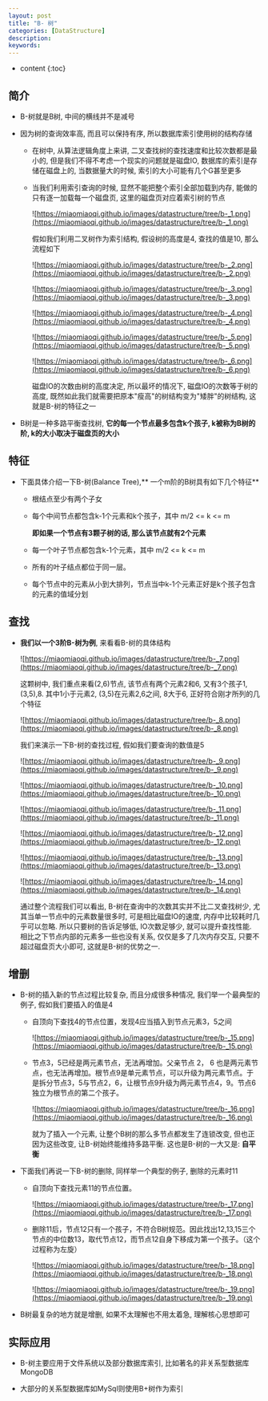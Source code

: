 ```yaml
---
layout: post
title: "B- 树"
categories: [DataStructure]
description:
keywords:
---
```


* content
{:toc} 

## 简介

* B-树就是B树, 中间的横线并不是减号

* 因为树的查询效率高, 而且可以保持有序, 所以数据库索引使用树的结构存储

    * 在树中, 从算法逻辑角度上来讲, 二叉查找树的查找速度和比较次数都是最小的, 但是我们不得不考虑一个现实的问题就是磁盘IO, 数据库的索引是存储在磁盘上的, 当数据量大的时候, 索引的大小可能有几个G甚至更多

    * 当我们利用索引查询的时候, 显然不能把整个索引全部加载到内存, 能做的只有逐一加载每一个磁盘页, 这里的磁盘页对应着索引树的节点

        ![https://miaomiaoqi.github.io/images/datastructure/tree/b-_1.png](https://miaomiaoqi.github.io/images/datastructure/tree/b-_1.png)

        假如我们利用二叉树作为索引结构, 假设树的高度是4, 查找的值是10, 那么流程如下

        ![https://miaomiaoqi.github.io/images/datastructure/tree/b-_2.png](https://miaomiaoqi.github.io/images/datastructure/tree/b-_2.png)

        ![https://miaomiaoqi.github.io/images/datastructure/tree/b-_3.png](https://miaomiaoqi.github.io/images/datastructure/tree/b-_3.png)

        ![https://miaomiaoqi.github.io/images/datastructure/tree/b-_4.png](https://miaomiaoqi.github.io/images/datastructure/tree/b-_4.png)

        ![https://miaomiaoqi.github.io/images/datastructure/tree/b-_5.png](https://miaomiaoqi.github.io/images/datastructure/tree/b-_5.png)

        ![https://miaomiaoqi.github.io/images/datastructure/tree/b-_6.png](https://miaomiaoqi.github.io/images/datastructure/tree/b-_6.png)

        磁盘IO的次数由树的高度决定, 所以最坏的情况下, 磁盘IO的次数等于树的高度, 既然如此我们就需要把原本"瘦高"的树结构变为"矮胖"的树结构, 这就是B-树的特征之一

* B树是一种多路平衡查找树, **它的每一个节点最多包含k个孩子, k被称为B树的阶, k的大小取决于磁盘页的大小**

## 特征

* 下面具体介绍一下B-树(Balance Tree),** 一个m阶的B树具有如下几个特征**

    * 根结点至少有两个子女

    * 每个中间节点都包含k-1个元素和k个孩子，其中 m/2 <= k <= m

        **即如果一个节点有3颗子树的话, 那么该节点就有2个元素**

    * 每一个叶子节点都包含k-1个元素，其中 m/2 <= k <= m

    * 所有的叶子结点都位于同一层。

    * 每个节点中的元素从小到大排列，节点当中k-1个元素正好是k个孩子包含的元素的值域分划

## 查找

* **我们以一个3阶B-树为例**, 来看看B-树的具体结构

    ![https://miaomiaoqi.github.io/images/datastructure/tree/b-_7.png](https://miaomiaoqi.github.io/images/datastructure/tree/b-_7.png)

    这颗树中, 我们重点来看(2,6)节点, 该节点有两个元素2和6, 又有3个孩子1,(3,5),8. 其中1小于元素2, (3,5)在元素2,6之间, 8大于6, 正好符合刚才所列的几个特征

    ![https://miaomiaoqi.github.io/images/datastructure/tree/b-_8.png](https://miaomiaoqi.github.io/images/datastructure/tree/b-_8.png)

    我们来演示一下B-树的查找过程, 假如我们要查询的数值是5

    ![https://miaomiaoqi.github.io/images/datastructure/tree/b-_9.png](https://miaomiaoqi.github.io/images/datastructure/tree/b-_9.png)

    ![https://miaomiaoqi.github.io/images/datastructure/tree/b-_10.png](https://miaomiaoqi.github.io/images/datastructure/tree/b-_10.png)

    ![https://miaomiaoqi.github.io/images/datastructure/tree/b-_11.png](https://miaomiaoqi.github.io/images/datastructure/tree/b-_11.png)

    ![https://miaomiaoqi.github.io/images/datastructure/tree/b-_12.png](https://miaomiaoqi.github.io/images/datastructure/tree/b-_12.png)

    ![https://miaomiaoqi.github.io/images/datastructure/tree/b-_13.png](https://miaomiaoqi.github.io/images/datastructure/tree/b-_13.png)

    ![https://miaomiaoqi.github.io/images/datastructure/tree/b-_14.png](https://miaomiaoqi.github.io/images/datastructure/tree/b-_14.png)

    通过整个流程我们可以看出, B-树在查询中的次数其实并不比二叉查找树少, 尤其当单一节点中的元素数量很多时, 可是相比磁盘IO的速度, 内存中比较耗时几乎可以忽略. 所以只要树的告诉足够低, IO次数足够少, 就可以提升查找性能. 相比之下节点内部的元素多一些也没有关系, 仅仅是多了几次内存交互, 只要不超过磁盘页大小即可, 这就是B-树的优势之一.

## 增删

* B-树的插入新的节点过程比较复杂, 而且分成很多种情况, 我们举一个最典型的例子, 假如我们要插入的值是4

    * 自顶向下查找4的节点位置，发现4应当插入到节点元素3，5之间

        ![https://miaomiaoqi.github.io/images/datastructure/tree/b-_15.png](https://miaomiaoqi.github.io/images/datastructure/tree/b-_15.png)

    * 节点3，5已经是两元素节点，无法再增加。父亲节点 2， 6 也是两元素节点，也无法再增加。根节点9是单元素节点，可以升级为两元素节点。于是拆分节点3，5与节点2，6，让根节点9升级为两元素节点4，9。节点6独立为根节点的第二个孩子。

        ![https://miaomiaoqi.github.io/images/datastructure/tree/b-_16.png](https://miaomiaoqi.github.io/images/datastructure/tree/b-_16.png)

        就为了插入一个元素, 让整个B树的那么多节点都发生了连锁改变, 但也正因为这些改变, 让B-树始终能维持多路平衡. 这也是B-树的一大又是: **自平衡**

* 下面我们再说一下B-树的删除, 同样举一个典型的例子, 删除的元素时11

    * 自顶向下查找元素11的节点位置。

        ![https://miaomiaoqi.github.io/images/datastructure/tree/b-_17.png](https://miaomiaoqi.github.io/images/datastructure/tree/b-_17.png)

    * 删除11后，节点12只有一个孩子，不符合B树规范。因此找出12,13,15三个节点的中位数13，取代节点12，而节点12自身下移成为第一个孩子。（这个过程称为左旋）

        ![https://miaomiaoqi.github.io/images/datastructure/tree/b-_18.png](https://miaomiaoqi.github.io/images/datastructure/tree/b-_18.png)

        ![https://miaomiaoqi.github.io/images/datastructure/tree/b-_19.png](https://miaomiaoqi.github.io/images/datastructure/tree/b-_19.png)

* B树最复杂的地方就是增删, 如果不太理解也不用太着急, 理解核心思想即可

## 实际应用

* B-树主要应用于文件系统以及部分数据库索引, 比如著名的非关系型数据库MongoDB

* 大部分的关系型数据库如MySql则使用B+树作为索引

    




​    

